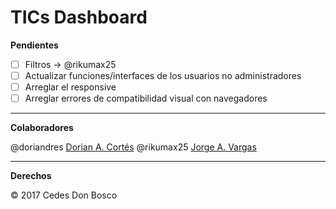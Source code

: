 # TICs Dashboard

**Pendientes**

- [ ] Filtros -> @rikumax25 
- [ ] Actualizar funciones/interfaces de los usuarios no administradores
- [ ] Arreglar el responsive
- [ ] Arreglar errores de compatibilidad visual con navegadores

-----------------------------------------------------------------------------------------------------------------------------------------------------------

**Colaboradores**

@doriandres [Dorian A. Cortés](https://github.com/doriandres)
@rikumax25 [Jorge A. Vargas](https://github.com/rikumax25)

-----------------------------------------------------------------------------------------------------------------------------------------------------------

**Derechos**

© 2017 Cedes Don Bosco  
